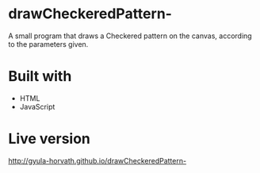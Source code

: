# drawCheckeredPattern-
A small program that draws a Checkered pattern on the canvas, according to the parameters given.

# Built with

- HTML
- JavaScript

# Live version
http://gyula-horvath.github.io/drawCheckeredPattern-
